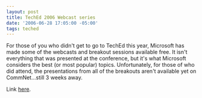 ```yaml
---
layout: post
title: TechEd 2006 Webcast series
date: '2006-06-28 17:05:00 -05:00'
tags: teched
---
```


For those of you who didn't get to go to TechEd this year, Microsoft has made some of the webcasts and breakout sessions available free. It isn't everything that was presented at the conference, but it's what Microsoft considers the best (or most popular) topics. Unfortunately, for those of who did attend, the presentations from all of the breakouts aren't available yet on CommNet...still 3 weeks away.

Link [here](http://www.msteched.com/content/webcasts.aspx).
